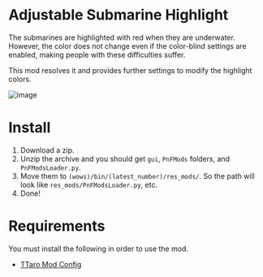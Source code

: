 # Adjustable Submarine Highlight
The submarines are highlighted with red when they are underwater.  
However, the color does not change even if the color-blind settings are enabled, making people with these difficulties suffer.

This mod resolves it and provides further settings to modify the highlight colors.

![image](https://github.com/user-attachments/assets/dbcc87c2-59ec-4a5a-91e8-87bc0608f896)

# Install
1. Download a zip.
2. Unzip the archive and you should get `gui`, `PnFMods` folders, and `PnFModsLoader.py`.
3. Move them to `(wows)/bin/(latest_number)/res_mods/`. So the path will look like `res_mods/PnFModsLoader.py`, etc.
4. Done!

# Requirements
You must install the following in order to use the mod.
- [TTaro Mod Config](../../../TTaroModConfig)
